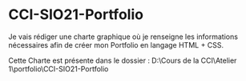 # CCI-SIO21-Portfolio

Je vais rédiger une charte graphique où je renseigne les informations nécessaires afin de créer mon Portfolio en langage HTML + CSS.

Cette Charte est présente dans le dossier : D:\Cours de la CCI\Atelier 1\portfolio\CCI-SIO21-Portfolio

